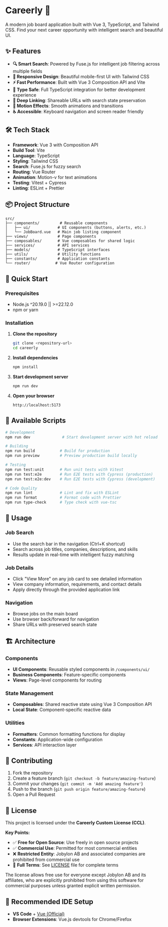 # Careerly 🚀

A modern job board application built with Vue 3, TypeScript, and Tailwind CSS. Find your next career opportunity with intelligent search and beautiful UI.

## ✨ Features

- **🔍 Smart Search**: Powered by Fuse.js for intelligent job filtering across multiple fields
- **📱 Responsive Design**: Beautiful mobile-first UI with Tailwind CSS
- **⚡ Fast Performance**: Built with Vue 3 Composition API and Vite
- **🎯 Type Safe**: Full TypeScript integration for better development experience
- **🔗 Deep Linking**: Shareable URLs with search state preservation
- **🎨 Motion Effects**: Smooth animations and transitions
- **♿ Accessible**: Keyboard navigation and screen reader friendly

## 🛠 Tech Stack

- **Framework**: Vue 3 with Composition API
- **Build Tool**: Vite
- **Language**: TypeScript
- **Styling**: Tailwind CSS
- **Search**: Fuse.js for fuzzy search
- **Routing**: Vue Router
- **Animation**: Motion-v for text animations
- **Testing**: Vitest + Cypress
- **Linting**: ESLint + Prettier

## 📦 Project Structure

```
src/
├── components/         # Reusable components
│   ├── ui/            # UI components (buttons, alerts, etc.)
│   └── JobBoard.vue   # Main job listing component
├── views/             # Page components
├── composables/       # Vue composables for shared logic
├── services/          # API services
├── models/            # TypeScript interfaces
├── utils/             # Utility functions
├── constants/         # Application constants
└── router/           # Vue Router configuration
```

## 🚀 Quick Start

### Prerequisites

- Node.js ^20.19.0 || >=22.12.0
- npm or yarn

### Installation

1. **Clone the repository**

   ```sh
   git clone <repository-url>
   cd careerly
   ```

2. **Install dependencies**

   ```sh
   npm install
   ```

3. **Start development server**

   ```sh
   npm run dev
   ```

4. **Open your browser**
   ```
   http://localhost:5173
   ```

## 📝 Available Scripts

```sh
# Development
npm run dev              # Start development server with hot reload

# Building
npm run build           # Build for production
npm run preview         # Preview production build locally

# Testing
npm run test:unit       # Run unit tests with Vitest
npm run test:e2e        # Run E2E tests with Cypress (production)
npm run test:e2e:dev    # Run E2E tests with Cypress (development)

# Code Quality
npm run lint            # Lint and fix with ESLint
npm run format          # Format code with Prettier
npm run type-check      # Type check with vue-tsc
```

## 🎯 Usage

### Job Search

- Use the search bar in the navigation (Ctrl+K shortcut)
- Search across job titles, companies, descriptions, and skills
- Results update in real-time with intelligent fuzzy matching

### Job Details

- Click "View More" on any job card to see detailed information
- View company information, requirements, and contact details
- Apply directly through the provided application link

### Navigation

- Browse jobs on the main board
- Use browser back/forward for navigation
- Share URLs with preserved search state

## 🏗 Architecture

### Components

- **UI Components**: Reusable styled components in `/components/ui/`
- **Business Components**: Feature-specific components
- **Views**: Page-level components for routing

### State Management

- **Composables**: Shared reactive state using Vue 3 Composition API
- **Local State**: Component-specific reactive data

### Utilities

- **Formatters**: Common formatting functions for display
- **Constants**: Application-wide configuration
- **Services**: API interaction layer

## 🤝 Contributing

1. Fork the repository
2. Create a feature branch (`git checkout -b feature/amazing-feature`)
3. Commit your changes (`git commit -m 'Add amazing feature'`)
4. Push to the branch (`git push origin feature/amazing-feature`)
5. Open a Pull Request

## 📄 License

This project is licensed under the **Careerly Custom License (CCL)**.

**Key Points:**

- ✅ **Free for Open Source**: Use freely in open source projects
- ✅ **Commercial Use**: Permitted for most commercial entities
- ❌ **Restricted Entity**: Jobylon AB and associated companies are prohibited from commercial use
- 📝 **Full Terms**: See [LICENSE](./LICENSE) file for complete terms

The license allows free use for everyone except Jobylon AB and its affiliates, who are explicitly prohibited from using this software for commercial purposes unless granted explicit written permission.

## 🔗 Recommended IDE Setup

- **VS Code** + [Vue (Official)](https://marketplace.visualstudio.com/items?itemName=Vue.volar)
- **Browser Extensions**: Vue.js devtools for Chrome/Firefox
